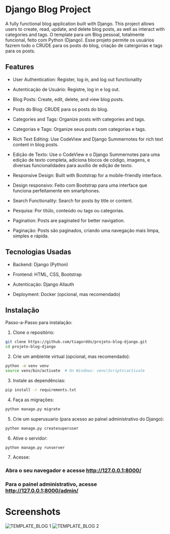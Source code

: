 # Django Blog Project
A fully functional blog application built with Django. This project allows users to create, read, update, and delete blog posts, as well as interact with categories and tags.
O template para um Blog pessoal, totalmente funcional, feito com Python (Django). Esse projeto permite os usuários fazrem todo o CRUDE para os posts do blog, criação de catergorias e tags para os posts.

## Features
- User Authentication: Register, log in, and log out functionality
- Autenticação de Usuário: Registre, log in e log out.

- Blog Posts: Create, edit, delete, and view blog posts.
- Posts do Blog: CRUDE para os posts do blog.

- Categories and Tags: Organize posts with categories and tags.
- Categorias e Tags: Organize seus posts com categorias e tags.

- Rich Text Editing: Use CodeView and Django Summernotes for rich text content in blog posts.
- Edição de Texto: Use o CodeView e o Django Summernotes para uma edição de texto completa, adiciona blocos de código, imagens, e diversas funcionalidades para auxílio de edição de texto.

- Responsive Design: Built with Bootstrap for a mobile-friendly interface.
- Design responsivo: Feito com Bootstrap para uma interface que funciona perfeitamente em smartphones.

- Search Functionality: Search for posts by title or content.
- Pesquisa: Por titúlo, conteúdo ou tags ou categorias.

- Pagination: Posts are paginated for better navigation.
- Paginação: Posts são paginados, criando uma navegação mais limpa, simples e rápida.

## Tecnologias Usadas
- Backend: Django (Python)

- Frontend: HTML, CSS, Bootstrap

- Autenticação: Django Allauth

- Deployment: Docker (opcional, mas recomendado)

## Instalação

Passo-a-Passo para instalação:

1. Clone o repositório:

```bash
git clone https://github.com/tiagordds/projeto-blog-django.git
cd projeto-blog-django
```

2. Crie um ambiente virtual (opcional, mas recomendado):

```bash
python -m venv venv
source venv/bin/activate  # On Windows: venv\Scripts\activate
```

3. Instale as dependências:

```bash
pip install -r requirements.txt
```


4. Faça as migrações:

```bash
python manage.py migrate
```

5. Crie um superusuario (para acesso ao painel administrativo do Django):

```bash
python manage.py createsuperuser
```

6. Ative o servidor:

```bash
python manage.py runserver
```


7. Acesse:

### Abra o seu navegador e acesse http://127.0.0.1:8000/

### Para o painel administrativo, acesse http://127.0.0.1:8000/admin/


# Screenshots

![TEMPLATE_BLOG 1](https://github.com/user-attachments/assets/1d546e42-69ed-4314-a4e1-f17d38818c7b)
![TEMPLATE_BLOG 2](https://github.com/user-attachments/assets/9b0ff92b-3c44-403f-ac23-070eca7099c0)


